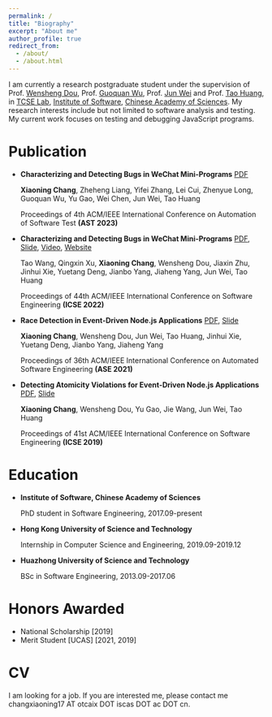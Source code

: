 ```yaml
---
permalink: /
title: "Biography"
excerpt: "About me"
author_profile: true
redirect_from: 
  - /about/
  - /about.html
---
```


I am currently a research postgraduate student under the supervision of Prof. [Wensheng Dou](http://www.tcse.cn/~wsdou/), Prof. [Guoquan Wu](https://people.ucas.ac.cn/~gqwu), Prof. [Jun Wei](https://people.ucas.ac.cn/~weijun) and Prof. [Tao Huang](https://people.ucas.ac.cn/~iscashuangtao), in [TCSE Lab](http://www.tcse.cn/), [Institute of Software](http://english.is.cas.cn/), [Chinese Academy of Sciences](https://english.ucas.ac.cn/). My research interests include but not limited to software analysis and testing. My current work focuses on testing and debugging JavaScript programs.

Publication
======
- **Characterizing and Detecting Bugs in WeChat Mini-Programs**
  [PDF](https://changxiaoning.github.io/files/2023-ast-webqt.pdf)

  **Xiaoning Chang**, Zheheng Liang, Yifei Zhang, Lei Cui, Zhenyue Long,
  Guoquan Wu, Yu Gao, Wei Chen, Jun Wei, Tao Huang

  Proceedings of 4th ACM/IEEE International Conference on Automation of Software Test **(AST 2023)**
  
- **Characterizing and Detecting Bugs in WeChat Mini-Programs** [PDF](https://changxiaoning.github.io/files/2022-icse-webug.pdf), [Slide](https://changxiaoning.github.io/files/2022-icse-webug-slides.pptx), [Video](https://www.youtube.com/watch?v=uZuIno_jO7Y), [Website](https://github.com/tcse-iscas/WeBug)

  Tao Wang, Qingxin Xu, **Xiaoning Chang**, Wensheng Dou, Jiaxin Zhu, Jinhui Xie, Yuetang Deng, Jianbo Yang, Jiaheng Yang, Jun Wei, Tao Huang

  Proceedings of 44th ACM/IEEE International Conference on Software Engineering **(ICSE 2022)**

- **Race Detection in Event-Driven Node.js Applications** [PDF](https://changxiaoning.github.io/files/2021-ase-nrace.pdf), [Slide](https://changxiaoning.github.io/files/2021-ase-nrace-slides.pptx)

  **Xiaoning Chang**, Wensheng Dou, Jun Wei, Tao Huang, Jinhui Xie, Yuetang Deng, Jianbo Yang, Jiaheng Yang

  Proceedings of 36th ACM/IEEE International Conference on Automated Software Engineering **(ASE 2021)**

- **Detecting Atomicity Violations for Event-Driven Node.js Applications** [PDF](https://changxiaoning.github.io/files/2019-icse-nodeav.pdf), [Slide](https://changxiaoning.github.io/files/2019-icse-nodeav.pptx)

  **Xiaoning Chang**, Wensheng Dou, Yu Gao, Jie Wang, Jun Wei, Tao Huang

  Proceedings of 41st ACM/IEEE International Conference on Software Engineering **(ICSE 2019)**

Education
=====
- **Institute of Software, Chinese Academy of Sciences**

  PhD student in Software Engineering, 2017.09-present

- **Hong Kong University of Science and Technology**

  Internship in Computer Science and Engineering, 2019.09-2019.12

- **Huazhong University of Science and Technology**

  BSc in Software Engineering, 2013.09-2017.06

Honors Awarded
=====
- National Scholarship [2019]
- Merit Student [UCAS] [2021, 2019]

CV
=====
I am looking for a job. If you are interested me, please contact me changxiaoning17 AT otcaix DOT iscas DOT ac DOT cn.